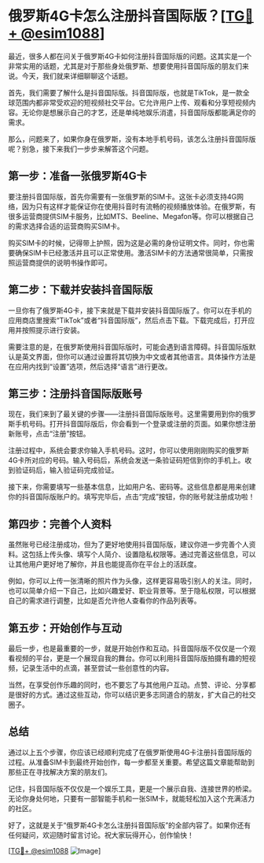 # 俄罗斯4G卡怎么注册抖音国际版？[[TG💪+ @esim1088](https://t.me/s/esim1088)]

最近，很多人都在问关于俄罗斯4G卡如何注册抖音国际版的问题。这其实是一个非常实用的话题，尤其是对于那些身处俄罗斯、想要使用抖音国际版的朋友们来说。今天，我们就来详细聊聊这个话题。

首先，我们需要了解什么是抖音国际版。抖音国际版，也就是TikTok，是一款全球范围内都非常受欢迎的短视频社交平台。它允许用户上传、观看和分享短视频内容。无论你是想展示自己的才艺，还是单纯地娱乐消遣，抖音国际版都能满足你的需求。

那么，问题来了，如果你身在俄罗斯，没有本地手机号码，该怎么注册抖音国际版呢？别急，接下来我们一步步来解答这个问题。

## 第一步：准备一张俄罗斯4G卡

要注册抖音国际版，首先你需要有一张俄罗斯的SIM卡。这张卡必须支持4G网络，因为只有这样才能保证你在使用抖音时有流畅的视频播放体验。在俄罗斯，有很多运营商提供SIM卡服务，比如MTS、Beeline、Megafon等。你可以根据自己的需求选择合适的运营商购买SIM卡。

购买SIM卡的时候，记得带上护照，因为这是必需的身份证明文件。同时，你也需要确保SIM卡已经激活并且可以正常使用。激活SIM卡的方法通常很简单，只需按照运营商提供的说明书操作即可。

## 第二步：下载并安装抖音国际版

一旦你有了俄罗斯4G卡，接下来就是下载并安装抖音国际版了。你可以在手机的应用商店里搜索“TikTok”或者“抖音国际版”，然后点击下载。下载完成后，打开应用并按照提示进行安装。

需要注意的是，在俄罗斯使用抖音国际版时，可能会遇到语言障碍。抖音国际版默认是英文界面，但你可以通过设置将其切换为中文或者其他语言。具体操作方法是在应用内找到“设置”选项，然后选择“语言”进行更改。

## 第三步：注册抖音国际版账号

现在，我们来到了最关键的步骤——注册抖音国际版账号。这里需要用到你的俄罗斯手机号码。打开抖音国际版后，你会看到一个登录或注册的页面。如果你想注册新账号，点击“注册”按钮。

注册过程中，系统会要求你输入手机号码。这时，你可以使用刚刚购买的俄罗斯4G卡所对应的号码。输入号码后，系统会发送一条验证码短信到你的手机上。收到验证码后，输入验证码完成验证。

接下来，你需要填写一些基本信息，比如用户名、密码等。这些信息都是用来创建你的抖音国际版账户的。填写完毕后，点击“完成”按钮，你的账号就注册成功啦！

## 第四步：完善个人资料

虽然账号已经注册成功，但为了更好地使用抖音国际版，建议你进一步完善个人资料。这包括上传头像、填写个人简介、设置隐私权限等。通过完善这些信息，可以让其他用户更好地了解你，并且也能提高你在平台上的活跃度。

例如，你可以上传一张清晰的照片作为头像，这样更容易吸引别人的关注。同时，也可以简单介绍一下自己，比如兴趣爱好、职业背景等。至于隐私权限，可以根据自己的需求进行调整，比如是否允许他人查看你的作品列表等。

## 第五步：开始创作与互动

最后一步，也是最重要的一步，就是开始创作和互动。抖音国际版不仅仅是一个观看视频的平台，更是一个展现自我的舞台。你可以利用抖音国际版拍摄有趣的短视频，记录生活中的点滴，甚至尝试一些创意性的内容。

当然，在享受创作乐趣的同时，也不要忘了与其他用户互动。点赞、评论、分享都是很好的方式。通过这些互动，你可以结识更多志同道合的朋友，扩大自己的社交圈子。

## 总结

通过以上五个步骤，你应该已经顺利完成了在俄罗斯使用4G卡注册抖音国际版的过程。从准备SIM卡到最终开始创作，每一步都至关重要。希望这篇文章能帮助到那些正在寻找解决方案的朋友们。

记住，抖音国际版不仅仅是一个娱乐工具，更是一个展示自我、连接世界的桥梁。无论你身处何地，只要有一部智能手机和一张SIM卡，就能轻松加入这个充满活力的社区。

好了，这就是关于“俄罗斯4G卡怎么注册抖音国际版”的全部内容了。如果你还有任何疑问，欢迎随时留言讨论。祝大家玩得开心，创作愉快！

[[TG💪+ @esim1088](https://t.me/s/esim1088) ![Image](https://i.postimg.cc/4NQfJmqS/Snipaste-2025-05-13-00-14-12.png)]